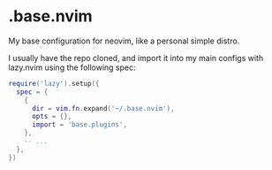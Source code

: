 # .base.nvim

My base configuration for neovim, like a personal simple distro.

I usually have the repo cloned, and import it into my main configs with lazy.nvim using the following spec:

```lua
require('lazy').setup({
  spec = {
    {
      dir = vim.fn.expand('~/.base.nvim'),
      opts = {},
      import = 'base.plugins',
    },
    -- ...
  },
})
```
